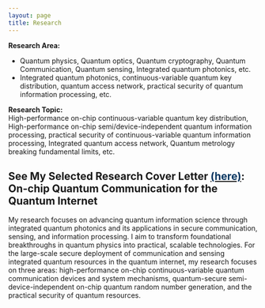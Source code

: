 ```yaml
---
layout: page
title: Research
---  
```

__Research  Area:__    
- Quantum physics, Quantum optics, Quantum cryptography, Quantum Communication, Quantum sensing, Integrated quantum photonics, etc.
- Integrated quantum photonics, continuous-variable quantum key distribution,  quantum access network,  practical security of quantum information processing, etc.   

__Research Topic:__   
High-performance on-chip continuous-variable quantum key distribution, High-performance on-chip semi/device-independent quantum information processing, practical security of continuous-variable quantum information processing,  Integrated quantum access network, Quantum metrology breaking fundamental limits, etc.

## See My Selected Research Cover Letter <a href="https://Langlee123.github.io/files/Lang Li-Resume.pdf" target="_blank"><font color="#073661">(here)</font></a>: On-chip Quantum Communication for the Quantum Internet
My research focuses on advancing quantum information science through integrated quantum photonics and its applications in secure communication, sensing, and information processing. I aim to transform foundational breakthroughs in quantum physics into practical, scalable technologies. For the large-scale secure deployment of communication and sensing integrated quantum resources in the quantum internet, my research focuses on three areas: high-performance on-chip continuous-variable quantum communication devices and system mechanisms, quantum-secure semi-device-independent on-chip quantum random number generation, and the practical security of quantum resources. 

